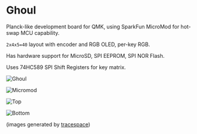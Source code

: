 # Ghoul

Planck-like development board for QMK, using SparkFun MicroMod for hot-swap MCU capability.

`2x4x5=40` layout with encoder and RGB OLED, per-key RGB.

Has hardware support for MicroSD, SPI EEPROM, SPI NOR Flash.

Uses 74HC589 SPI Shift Registers for key matrix.

![Ghoul](https://i.imgur.com/T8wp7cE.jpg)

![Micromod](https://i.imgur.com/rrlYEgS.jpg)

![Top](v1.0/ghoul-top.svg)

![Bottom](v1.0/ghoul-bottom.svg)

(images generated by [tracespace](https://tracespace.io/))
